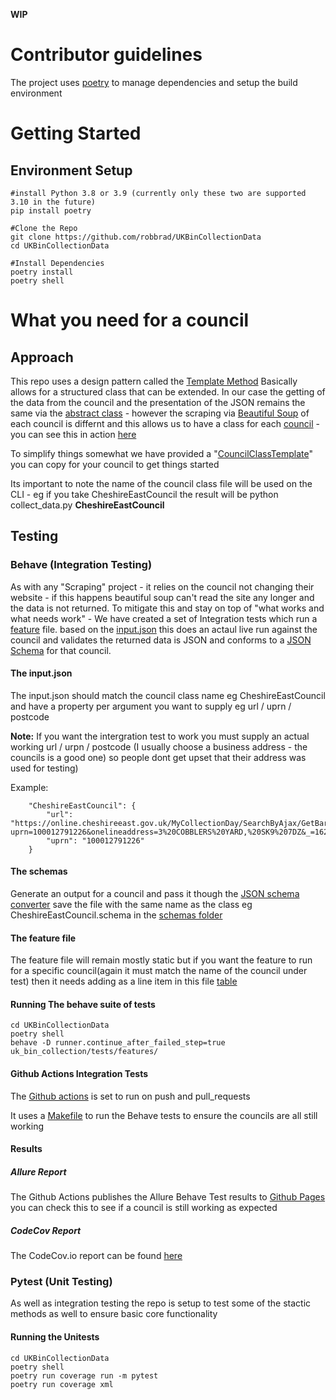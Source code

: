 **WIP**

# Contributor guidelines
The project uses [poetry](https://python-poetry.org/docs/) to manage dependencies and setup the build environment

# Getting Started
## Environment Setup
```
#install Python 3.8 or 3.9 (currently only these two are supported 3.10 in the future)
pip install poetry

#Clone the Repo
git clone https://github.com/robbrad/UKBinCollectionData
cd UKBinCollectionData

#Install Dependencies 
poetry install
poetry shell
```

# What you need for a council
## Approach
This repo uses a design pattern called the [Template Method](https://refactoring.guru/design-patterns/template-method) Basically allows for a structured class that can be extended. In our case the getting of the data from the council and the presentation of the JSON remains the same via the [abstract class](https://github.com/robbrad/UKBinCollectionData/blob/master/uk_bin_collection/uk_bin_collection/get_bin_data.py#L21) - however the scraping via [Beautiful Soup](https://www.crummy.com/software/BeautifulSoup/bs4/doc/) of each council is differnt and this allows us to have a class for each [council](https://github.com/robbrad/UKBinCollectionData/tree/master/uk_bin_collection/uk_bin_collection/councils) - you can see this in action [here](https://github.com/robbrad/UKBinCollectionData/blob/master/uk_bin_collection/uk_bin_collection/councils/CheshireEastCouncil.py#L5,L16)

To simplify things somewhat we have provided a "[CouncilClassTemplate](https://github.com/robbrad/UKBinCollectionData/blob/master/uk_bin_collection/uk_bin_collection/councils/councilclasstemplate.py)" you can copy for your council to get things started

Its important to note the name of the council class file will be used on the CLI - eg if you take CheshireEastCouncil the result will be python collect_data.py **CheshireEastCouncil**

## Testing
### Behave (Integration Testing)
As with any "Scraping" project - it relies on the council not changing their website - if this happens beautiful soup can't read the site any longer and the data is not returned. To mitigate this and stay on top of "what works and what needs work" - We have created a set of Integration tests which run a [feature](https://github.com/robbrad/UKBinCollectionData/blob/master/uk_bin_collection/tests/features/validate_council_outputs.feature) file. based on the [input.json](https://github.com/robbrad/UKBinCollectionData/blob/master/uk_bin_collection/tests/input.json) this does an actaul live run against the council and validates the returned data is JSON and conforms to a [JSON Schema](https://github.com/robbrad/UKBinCollectionData/tree/master/uk_bin_collection/tests/council_schemas) for that council.

#### The input.json
The input.json should match the council class name eg CheshireEastCouncil and have a property per argument you want to supply eg url / uprn / postcode

**Note:** If you want the intergration test to work you must supply an actual working url / urpn / postcode (I usually choose a business address - the councils is a good one) so people dont get upset that their address was used for testing)

Example:
```
    "CheshireEastCouncil": {
        "url": "https://online.cheshireeast.gov.uk/MyCollectionDay/SearchByAjax/GetBartecJobList?uprn=100012791226&onelineaddress=3%20COBBLERS%20YARD,%20SK9%207DZ&_=1621149987573",
        "uprn": "100012791226"
    }
```

#### The schemas
Generate an output for a council and pass it though the [JSON schema converter](https://jsonformatter.org/json-to-jsonschema) save the file with the same name as the class eg CheshireEastCouncil.schema in the [schemas folder](https://github.com/robbrad/UKBinCollectionData/tree/master/uk_bin_collection/tests/council_schemas)

#### The feature file
The feature file will remain mostly static but if you want the feature to run for a specific council(again it must match the name of the council under test) then it needs adding as a line item in this file [table](https://github.com/robbrad/UKBinCollectionData/blob/master/uk_bin_collection/tests/features/validate_council_outputs.feature)

#### Running The behave suite of tests
```
cd UKBinCollectionData
poetry shell
behave -D runner.continue_after_failed_step=true uk_bin_collection/tests/features/
```

#### Github Actions Integration Tests
The [Github actions](https://github.com/robbrad/UKBinCollectionData/actions/workflows/behave.yml) is set to run on push and pull_requests

It uses a [Makefile](https://github.com/robbrad/UKBinCollectionData/blob/master/Makefile) to run the Behave tests to ensure the councils are all still working

#### Results

##### Allure Report
The Github Actions publishes the Allure Behave Test results to [Github Pages](https://robbrad.github.io/UKBinCollectionData/) you can check this to see if a council is still working as expected

##### CodeCov Report
The CodeCov.io report can be found [here](https://app.codecov.io/gh/robbrad/UKBinCollectionData) 

### Pytest (Unit Testing)
As well as integration testing the repo is setup to test some of the stactic methods as well to ensure basic core functionality

#### Running the Unitests
```
cd UKBinCollectionData
poetry shell
poetry run coverage run -m pytest
poetry run coverage xml
```

